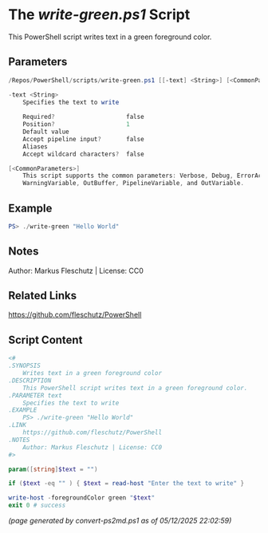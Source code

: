 The *write-green.ps1* Script
===========================

This PowerShell script writes text in a green foreground color.

Parameters
----------
```powershell
/Repos/PowerShell/scripts/write-green.ps1 [[-text] <String>] [<CommonParameters>]

-text <String>
    Specifies the text to write
    
    Required?                    false
    Position?                    1
    Default value                
    Accept pipeline input?       false
    Aliases                      
    Accept wildcard characters?  false

[<CommonParameters>]
    This script supports the common parameters: Verbose, Debug, ErrorAction, ErrorVariable, WarningAction, 
    WarningVariable, OutBuffer, PipelineVariable, and OutVariable.
```

Example
-------
```powershell
PS> ./write-green "Hello World"

```

Notes
-----
Author: Markus Fleschutz | License: CC0

Related Links
-------------
https://github.com/fleschutz/PowerShell

Script Content
--------------
```powershell
<#
.SYNOPSIS
	Writes text in a green foreground color
.DESCRIPTION
	This PowerShell script writes text in a green foreground color.
.PARAMETER text
	Specifies the text to write
.EXAMPLE
	PS> ./write-green "Hello World"
.LINK
	https://github.com/fleschutz/PowerShell
.NOTES
	Author: Markus Fleschutz | License: CC0
#>

param([string]$text = "")

if ($text -eq "" ) { $text = read-host "Enter the text to write" }

write-host -foregroundColor green "$text"
exit 0 # success
```

*(page generated by convert-ps2md.ps1 as of 05/12/2025 22:02:59)*
